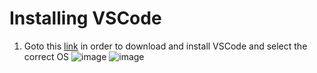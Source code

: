 # **Installing VSCode** 
1. Goto this [link](https://code.visualstudio.com/) in order to download and install VSCode and select the correct OS 
![image](https://user-images.githubusercontent.com/127058698/230821513-357bd120-4f1d-4875-8d3b-1f5fcf5bd9b0.png)
![image](https://user-images.githubusercontent.com/127058698/230822091-6f0fac1d-bf7c-448e-95e4-69119152644f.png)
